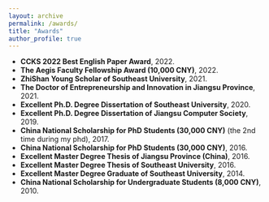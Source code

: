 ```yaml
---
layout: archive
permalink: /awards/
title: "Awards"
author_profile: true
---
```

* **CCKS 2022 Best English Paper Award**, 2022.
* **The Aegis Faculty Fellowship Award (10,000 CNY)**, 2022.
* **ZhiShan Young Scholar of Southeast University**, 2021.
* **The Doctor of Entrepreneurship and Innovation in Jiangsu Province**, 2021.
* **Excellent Ph.D. Degree Dissertation of Southeast University**, 2020.
* **Excellent Ph.D. Degree Dissertation of Jiangsu Computer Society**, 2019.
* **China National Scholarship for PhD Students (30,000 CNY)** (the 2nd time during my phd), 2017.
* **China National Scholarship for PhD Students (30,000 CNY)**, 2016.
* **Excellent Master Degree Thesis of Jiangsu Province (China)**, 2016.
* **Excellent Master Degree Thesis of Southeast University**, 2016.
* **Excellent Master Degree Graduate of Southeast University**, 2014.
* **China National Scholarship for Undergraduate Students (8,000 CNY)**, 2010.